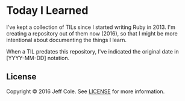 # Today I Learned

I've kept a collection of TILs since I started writing Ruby in 2013. I'm creating a repository out of them now (2016), so that I might be more intentional about documenting the things I learn.

When a TIL predates this repository, I've indicated the original date in [YYYY-MM-DD] notation.

## License

Copyright © 2016 Jeff Cole. See [LICENSE](LICENSE) for more information.
